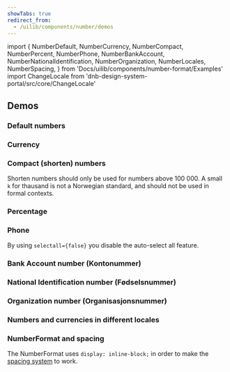 ```yaml
---
showTabs: true
redirect_from:
  - /uilib/components/number/demos
---
```


import {
NumberDefault,
NumberCurrency,
NumberCompact,
NumberPercent,
NumberPhone,
NumberBankAccount,
NumberNationalIdentification,
NumberOrganization,
NumberLocales,
NumberSpacing,
} from 'Docs/uilib/components/number-format/Examples'
import ChangeLocale from 'dnb-design-system-portal/src/core/ChangeLocale'

## Demos

<ChangeLocale label="Locale used in the demos:" label_direction="vertical" />

### Default numbers

<NumberDefault />

### Currency

<NumberCurrency />

### Compact (shorten) numbers

Shorten numbers should only be used for numbers above 100 000. A small `k` for thausand is not a Norwegian standard, and should not be used in formal contexts.

<NumberCompact />

### Percentage

<NumberPercent />

### Phone

By using `selectall={false}` you disable the auto-select all feature.

<NumberPhone />

### Bank Account number (Kontonummer)

<NumberBankAccount />

### National Identification number (Fødselsnummer)

<NumberNationalIdentification />

### Organization number (Organisasjonsnummer)

<NumberOrganization />

### Numbers and currencies in different locales

<NumberLocales />

### NumberFormat and spacing

The NumberFormat uses `display: inline-block;` in order to make the [spacing system](/uilib/components/space) to work.

<NumberSpacing />
